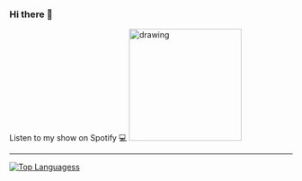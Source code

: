 ### Hi there 👋

<!--
-->

Listen to my show on Spotify 💻
<a href="https://open.spotify.com/show/3VlNqhk2ltdJ91EVgu62TN?si=ICr7Nw6sTWGImzyzwvvC2A">
<img src="https://images.vexels.com/media/users/3/137413/isolated/preview/4acb8e52632aa9b7c874b878eaf02bc4-spotify-icon-logo-by-vexels.png" alt="drawing" width="200" height="200"/>
</a>


------------
[![Top Languagess](https://github-readme-stats.vercel.app/api/top-langs/?username=Sathvik777&layout=compact&theme=tokyonight)](https://github.com/anuraghazra/github-readme-stats)
